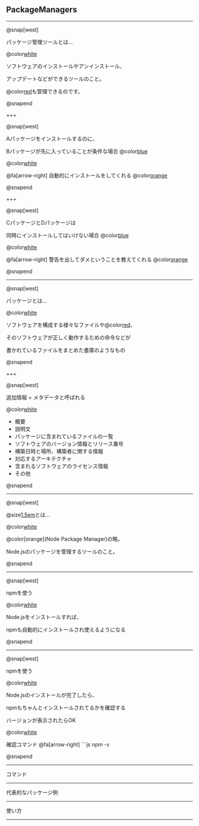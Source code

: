 ## PackageManagers

---

@snap[west]

パッケージ管理ツールとは…

@color[white](a)

ソフトウェアのインストールやアンインストール、

アップデートなどができるツールのこと。

@color[red](ソフトウェア同士の依存関係)も管理できるのです。

@snapend

+++

@snap[west]

Aパッケージをインストールするのに、

Bパッケージが先に入っていることが条件な場合 @color[blue](@fa[frown])

@color[white](a)

@fa[arrow-right] 自動的にインストールをしてくれる @color[orange](@fa[laugh-beam])

@snapend

+++

@snap[west]

CパッケージとDパッケージは

同時にインストールしてはいけない場合 @color[blue](@fa[frown])

@color[white](a)

@fa[arrow-right] 警告を出してダメということを教えてくれる @color[orange](@fa[laugh-beam])

@snapend

---

@snap[west]

パッケージとは…

@color[white](a)

ソフトウェアを構成する様々なファイルや@color[red](追加情報)、

そのソフトウェアが正しく動作するための命令などが

書かれているファイルをまとめた書庫のようなもの

@snapend

+++

@snap[west]

追加情報 = メタデータと呼ばれる

@color[white](a)

- 概要
- 説明文
- パッケージに含まれているファイルの一覧
- ソフトウェアのバージョン情報とリリース番号
- 構築日時と場所、構築者に関する情報
- 対応するアーキテクチャ
- 含まれるソフトウェアのライセンス情報
- その他

@snapend

---

@snap[west]

@size[1.5em](npm)とは…

@color[white](a)

@color[orange](Node Package Manager)の略。

Node.jsのパッケージを管理するツールのこと。

@snapend

---

@snap[west]

npmを使う

@color[white](a)

Node.jsをインストールすれば、

npmも自動的にインストールされ使えるようになる

@snapend

---

@snap[west]

npmを使う

@color[white](a)

Node.jsのインストールが完了したら、

npmもちゃんとインストールされてるかを確認する

バージョンが表示されたらOK

@color[white](a)

確認コマンド @fa[arrow-right] ```js npm -v

@snapend

---

コマンド

---

代表的なパッケージ例

---

使い方

---
